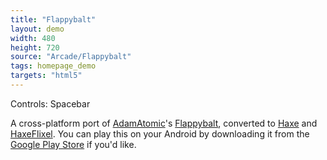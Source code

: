 ```yaml
---
title: "Flappybalt"
layout: demo
width: 480
height: 720
source: "Arcade/Flappybalt"
tags: homepage_demo
targets: "html5"
---
```


Controls: Spacebar

A cross-platform port of [AdamAtomic](https://github.com/AdamAtomic)'s [Flappybalt](http://adamatomic.com/flappybalt/), converted to [Haxe](http://www.haxe.org) and [HaxeFlixel](http://www.haxeflixel.com). You can play this on your Android by downloading it from the [Google Play Store](https://play.google.com/store/apps/details?id=com.steverichey.flappybalt) if you'd like.

